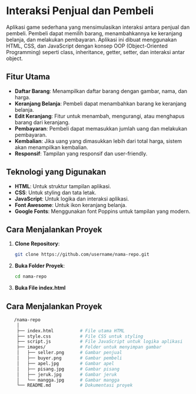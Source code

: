 # Interaksi Penjual dan Pembeli

Aplikasi game sederhana yang mensimulasikan interaksi antara penjual dan pembeli. Pembeli dapat memilih barang, menambahkannya ke keranjang belanja, dan melakukan pembayaran. Aplikasi ini dibuat menggunakan HTML, CSS, dan JavaScript dengan konsep OOP (Object-Oriented Programming) seperti class, inheritance, getter, setter, dan interaksi antar object.

## Fitur Utama

- **Daftar Barang**: Menampilkan daftar barang dengan gambar, nama, dan harga.
- **Keranjang Belanja**: Pembeli dapat menambahkan barang ke keranjang belanja.
- **Edit Keranjang**: Fitur untuk menambah, mengurangi, atau menghapus barang dari keranjang.
- **Pembayaran**: Pembeli dapat memasukkan jumlah uang dan melakukan pembayaran.
- **Kembalian**: Jika uang yang dimasukkan lebih dari total harga, sistem akan menampilkan kembalian.
- **Responsif**: Tampilan yang responsif dan user-friendly.

## Teknologi yang Digunakan

- **HTML**: Untuk struktur tampilan aplikasi.
- **CSS**: Untuk styling dan tata letak.
- **JavaScript**: Untuk logika dan interaksi aplikasi.
- **Font Awesome**: Untuk ikon keranjang belanja.
- **Google Fonts**: Menggunakan font Poppins untuk tampilan yang modern.

## Cara Menjalankan Proyek

1. **Clone Repository**:
   ```bash
   git clone https://github.com/username/nama-repo.git
   
2. **Buka Folder Proyek**:
   ```bash
   cd nama-repo
   
3. **Buka File index.html**

## Cara Menjalankan Proyek

```bash
   /nama-repo
    │
    ├── index.html          # File utama HTML
    ├── style.css           # File CSS untuk styling
    ├── script.js           # File JavaScript untuk logika aplikasi
    ├── images/             # Folder untuk menyimpan gambar
    │   ├── seller.png      # Gambar penjual
    │   ├── buyer.png       # Gambar pembeli
    │   ├── apel.jpg        # Gambar apel
    │   ├── pisang.jpg      # Gambar pisang
    │   ├── jeruk.jpg       # Gambar jeruk
    │   └── mangga.jpg      # Gambar mangga
    └── README.md           # Dokumentasi proyek
